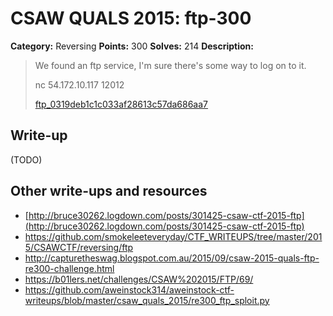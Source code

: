 # CSAW QUALS 2015: ftp-300

**Category:** Reversing
**Points:** 300
**Solves:** 214
**Description:**

> We found an ftp service, I'm sure there's some way to log on to it.
>
> nc 54.172.10.117 12012
>
> [ftp_0319deb1c1c033af28613c57da686aa7](ftp_0319deb1c1c033af28613c57da686aa7)
>
>


## Write-up

(TODO)

## Other write-ups and resources

* [http://bruce30262.logdown.com/posts/301425-csaw-ctf-2015-ftp](http://bruce30262.logdown.com/posts/301425-csaw-ctf-2015-ftp)
* <https://github.com/smokeleeteveryday/CTF_WRITEUPS/tree/master/2015/CSAWCTF/reversing/ftp>
* <http://capturetheswag.blogspot.com.au/2015/09/csaw-2015-quals-ftp-re300-challenge.html>
* <https://b01lers.net/challenges/CSAW%202015/FTP/69/>
* <https://github.com/aweinstock314/aweinstock-ctf-writeups/blob/master/csaw_quals_2015/re300_ftp_sploit.py>
